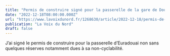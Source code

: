 ```yaml
---
title: "Permis de construire signé pour la passerelle de la gare de Douai"
date: "2022-12-18T08:00:00.000Z"
url: "https://www.lavoixdunord.fr/1268630/article/2022-12-18/permis-de-construire-signe-pour-la-passerelle-de-la-gare-de-douai"
publication: "La Voix du Nord"
draft: false
---
```


J’ai signé le permis de construire pour la passerelle d’Euradouai non sans quelques réserves notamment dues à sa non-cyclabilité.
